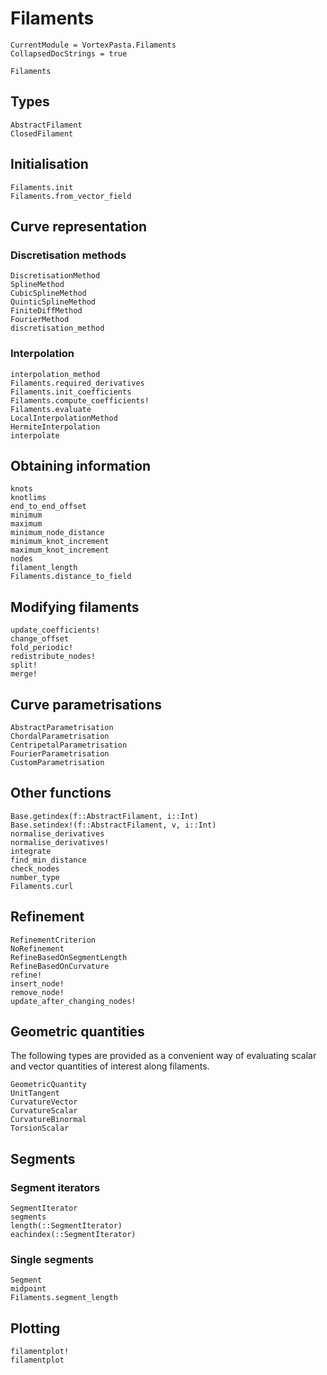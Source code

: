 # Filaments

```@meta
CurrentModule = VortexPasta.Filaments
CollapsedDocStrings = true
```

```@docs
Filaments
```

## Types

```@docs
AbstractFilament
ClosedFilament
```

## Initialisation

```@docs
Filaments.init
Filaments.from_vector_field
```

## Curve representation

### Discretisation methods

```@docs
DiscretisationMethod
SplineMethod
CubicSplineMethod
QuinticSplineMethod
FiniteDiffMethod
FourierMethod
discretisation_method
```

### Interpolation

```@docs
interpolation_method
Filaments.required_derivatives
Filaments.init_coefficients
Filaments.compute_coefficients!
Filaments.evaluate
LocalInterpolationMethod
HermiteInterpolation
interpolate
```

## Obtaining information

```@docs
knots
knotlims
end_to_end_offset
minimum
maximum
minimum_node_distance
minimum_knot_increment
maximum_knot_increment
nodes
filament_length
Filaments.distance_to_field
```

## Modifying filaments

```@docs
update_coefficients!
change_offset
fold_periodic!
redistribute_nodes!
split!
merge!
```

## Curve parametrisations

```@docs
AbstractParametrisation
ChordalParametrisation
CentripetalParametrisation
FourierParametrisation
CustomParametrisation
```

## Other functions

```@docs
Base.getindex(f::AbstractFilament, i::Int)
Base.setindex!(f::AbstractFilament, v, i::Int)
normalise_derivatives
normalise_derivatives!
integrate
find_min_distance
check_nodes
number_type
Filaments.curl
```

## Refinement

```@docs
RefinementCriterion
NoRefinement
RefineBasedOnSegmentLength
RefineBasedOnCurvature
refine!
insert_node!
remove_node!
update_after_changing_nodes!
```

## Geometric quantities

The following types are provided as a convenient way of evaluating scalar and
vector quantities of interest along filaments.

```@docs
GeometricQuantity
UnitTangent
CurvatureVector
CurvatureScalar
CurvatureBinormal
TorsionScalar
```

## Segments

### Segment iterators

```@docs
SegmentIterator
segments
length(::SegmentIterator)
eachindex(::SegmentIterator)
```

### Single segments

```@docs
Segment
midpoint
Filaments.segment_length
```

## Plotting

```@docs
filamentplot!
filamentplot
```
